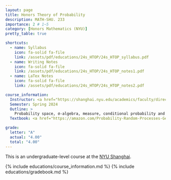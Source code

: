 ```yaml
---
layout: page
title: Honors Theory of Probability
description: MATH-SHU. 233
importance: 2 # 1~5
category: [Honors Mathematics (NYU)]
pretty_table: true

shortcuts:
  - name: Syllabus
    icon: fa-solid fa-file
    link: /assets/pdf/educations/24s_HTOP/24s_HTOP_syllabus.pdf
  - name: Writing Notes
    icon: fa-solid fa-file
    link: /assets/pdf/educations/24s_HTOP/24s_HTOP_notes1.pdf
  - name: LaTex Notes
    icon: fa-solid fa-file
    link: /assets/pdf/educations/24s_HTOP/24s_HTOP_notes2.pdf

course_information:
  Instructor: <a href="https://shanghai.nyu.edu/academics/faculty/directory/wei-wu">Wei Wu</a>
  Semester: Spring 2024
  Outline: >
    Probability space, σ-algebra, measure, conditional probability and independence; Measurable functions, random variables and their distributions; Integration/ Expectation, conditional distributions and expectation, functions of random variables, Radon-Nikodym derivatives; Random walks; Generating functions and characteristic functions; Branching process; Convergence of random variables, laws of large numbers, Monte-Carlo methods; Central limit theorem, large deviations; Markov Chains
  Textbook: <a href="https://amazon.com/Probability-Random-Processes-Geoffrey-Grimmett/dp/0198847599">Probability and Random Processes [4th Edition] (G. Grimmett and D. Stirzaker)</a>, more reference books in the syllabus

grade:
  letter: "A"
  actual: "4.00"
  total: "4.00"
---
```


This is an undergraduate-level course at the [NYU Shanghai](https://shanghai.nyu.edu/).

{% include educations/course_information.md %}
{% include educations/gradebook.md %}
